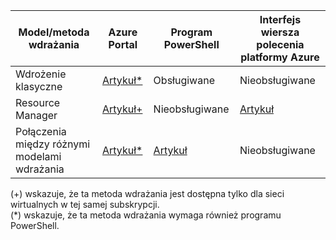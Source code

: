 | **Model/metoda wdrażania** | **Azure Portal** | **Program PowerShell** | **Interfejs wiersza polecenia platformy Azure** |
| --- | --- | --- | --- |
| Wdrożenie klasyczne |[Artykuł*](../articles/vpn-gateway/vpn-gateway-howto-vnet-vnet-portal-classic.md)|Obsługiwane | Nieobsługiwane|
| Resource Manager |[Artykuł+](../articles/vpn-gateway/vpn-gateway-howto-vnet-vnet-resource-manager-portal.md) |Nieobsługiwane |[Artykuł](../articles/vpn-gateway/vpn-gateway-vnet-vnet-rm-ps.md) |[Artykuł](../articles/vpn-gateway/vpn-gateway-howto-vnet-vnet-cli.md)
| Połączenia między różnymi modelami wdrażania |[Artykuł*](../articles/vpn-gateway/vpn-gateway-connect-different-deployment-models-portal.md) |[Artykuł](../articles/vpn-gateway/vpn-gateway-connect-different-deployment-models-powershell.md) | Nieobsługiwane |

(+) wskazuje, że ta metoda wdrażania jest dostępna tylko dla sieci wirtualnych w tej samej subskrypcji.<br>
(*) wskazuje, że ta metoda wdrażania wymaga również programu PowerShell.